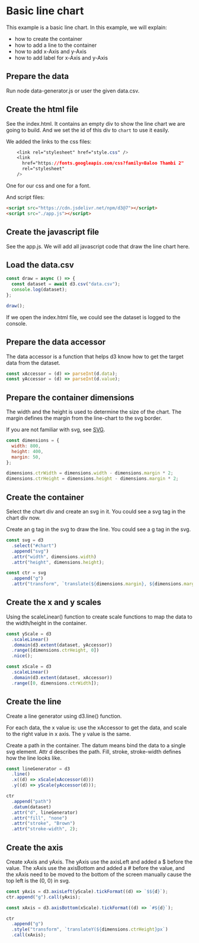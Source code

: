 # Basic line chart

This example is a basic line chart. In this example, we will explain:

- how to create the container
- how to add a line to the container
- how to add x-Axis and y-Axis
- how to add label for x-Axis and y-Axis

## Prepare the data

Run node data-generator.js or user the given data.csv.

## Create the html file

See the index.html. It contains an empty div to show the line chart we are going to build. And we set the id of this div to `chart` to use it easily.

We added the links to the css files:

```css
    <link rel="stylesheet" href="style.css" />
    <link
      href="https://fonts.googleapis.com/css?​family=Baloo Thambi 2"
      rel="stylesheet"
    />
```

One for our css and one for a font.

And script files:

```html
<script src="https://cdn.jsdelivr.net/npm/d3@7"></script>
<script src="./app.js"></script>
```

## Create the javascript file

See the app.js. We will add all javascript code that draw the line chart here.

## Load the data.csv

```javascript
const draw = async () => {
  const dataset = await d3.csv("data.csv");
  console.log(dataset);
};

draw();
```

If we open the index.html file, we could see the dataset is logged to the console.

## Prepare the data accessor

The data accessor is a function that helps d3 know how to get the target data from the dataset.

```javascript
const xAccessor = (d) => parseInt(d.data);
const yAccessor = (d) => parseInt(d.value);
```

## Prepare the container dimensions

The width and the height is used to determine the size of the chart. The margin defines the margin from the line-chart to the svg border.

If you are not familiar with svg, see [SVG](https://developer.mozilla.org/zh-CN/docs/Web/SVG/Tutorial).

```javascript
const dimensions = {
  width: 800,
  height: 400,
  margin: 50,
};

dimensions.ctrWidth = dimensions.width - dimensions.margin * 2;
dimensions.ctrHeight = dimensions.height - dimensions.margin * 2;
```

## Create the container

Select the chart div and create an svg in it. You could see a svg tag in the chart div now.

Create an g tag in the svg to draw the line. You could see a g tag in the svg.

```javascript
const svg = d3
  .select("#chart")
  .append("svg")
  .attr("width", dimensions.width)
  .attr("height", dimensions.height);

const ctr = svg
  .append("g")
  .attr("transform", `translate(${dimensions.margin}, ${dimensions.margin})`);
```

## Create the x and y scales

Using the scaleLinear() function to create scale functions to map the data to the width/height in the container.

```javascript
const yScale = d3
  .scaleLinear()
  .domain(d3.extent(dataset, yAccessor))
  .range([dimensions.ctrHeight, 0])
  .nice();

const xScale = d3
  .scaleLinear()
  .domain(d3.extent(dataset, xAccessor))
  .range([0, dimensions.ctrWidth]);
```

## Create the line

Create a line generator using d3.line() function.

For each data, the x value is: use the xAccessor to get the data, and scale to the right value in x axis. The y value is the same.

Create a path in the container. The datum means bind the data to a single svg element. Attr d describes the path. Fill, stroke, stroke-width defines how the line looks like.

```javascript
const lineGenerator = d3
  .line()
  .x((d) => xScale(xAccessor(d)))
  .y((d) => yScale(yAccessor(d)));

ctr
  .append("path")
  .datum(dataset)
  .attr("d", lineGenerator)
  .attr("fill", "none")
  .attr("stroke", "Brown")
  .attr("stroke-width", 2);
```

## Create the axis

Create xAxis and yAxis. The yAxis use the axisLeft and added a $ before the value. The xAxis use the axisBottom and added a # before the value, and the xAxis need to be moved to the bottom of the screen manually cause the top left is the (0, 0) in svg.

```javascript
const yAxis = d3.axisLeft(yScale).tickFormat((d) => `$${d}`);
ctr.append("g").call(yAxis);

const xAxis = d3.axisBottom(xScale).tickFormat((d) => `#${d}`);

ctr
  .append("g")
  .style("transform", `translateY(${dimensions.ctrHeight}px`)
  .call(xAxis);
```
